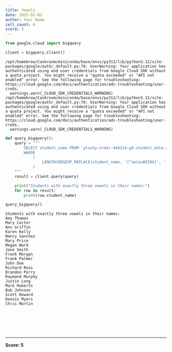 ```yaml
---
title: Vowels
date: 2025-01-03
author: Your Name
cell_count: 6
score: 5
---
```


```python
from google.cloud import bigquery
```


```python
client = bigquery.Client()
```

    /opt/homebrew/Caskroom/miniconda/base/envs/py312/lib/python3.12/site-packages/google/auth/_default.py:76: UserWarning: Your application has authenticated using end user credentials from Google Cloud SDK without a quota project. You might receive a "quota exceeded" or "API not enabled" error. See the following page for troubleshooting: https://cloud.google.com/docs/authentication/adc-troubleshooting/user-creds. 
      warnings.warn(_CLOUD_SDK_CREDENTIALS_WARNING)
    /opt/homebrew/Caskroom/miniconda/base/envs/py312/lib/python3.12/site-packages/google/auth/_default.py:76: UserWarning: Your application has authenticated using end user credentials from Google Cloud SDK without a quota project. You might receive a "quota exceeded" or "API not enabled" error. See the following page for troubleshooting: https://cloud.google.com/docs/authentication/adc-troubleshooting/user-creds. 
      warnings.warn(_CLOUD_SDK_CREDENTIALS_WARNING)



```python
def query_bigquery():
    query = """
        SELECT student_name FROM `plucky-order-444214-g8.student_data.student_data_madhuri`
        WHERE 
            (
                LENGTH(REGEXP_REPLACE(student_name, '[^aeiouAEIOU]', '')) = 3
            )
    """
    result = client.query(query)

    print("Students with exactly three vowels in their names:")
    for row in result:
        print(row.student_name)

query_bigquery()
```

    Students with exactly three vowels in their names:
    Amy Thomas
    Mary Carter
    Ann Griffin
    Karen Kelly
    Nancy Sanchez
    Mary Price
    Megan Ward
    Jane Smith
    Frank Morgan
    Frank Palmer
    John Doe
    Richard Ross
    Brandon Perry
    Raymond Murphy
    Justin Long
    Mark Roberts
    Bob Johnson
    Scott Howard
    Dennis Myers
    Chris Martin



```python

```


```python





```


```python

```


---
**Score: 5**
